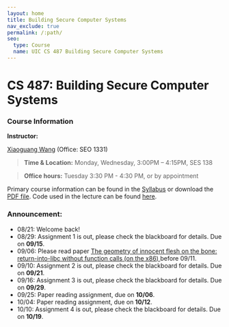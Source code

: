 ```yaml
---
layout: home
title: Building Secure Computer Systems
nav_exclude: true
permalink: /:path/
seo:
  type: Course
  name: UIC CS 487 Building Secure Computer Systems
---
```


# CS 487: Building Secure Computer Systems

### Course Information
**Instructor:**

[Xiaoguang Wang](https://xiaoguang.wang/) (Office: SEO 1331)

> **Time & Location:**	Monday, Wednesday, 3:00PM – 4:15PM, SES 138

> **Office hours:** Tuesday 3:30 PM - 4:30 PM, or by appointment

<!--
The link to this webpage is [https://sysec-uic.github.io/cs487-f23](https://sysec-uic.github.io/cs487-f23).
-->

Primary course information can be found in the [Syllabus](https://sysec-uic.github.io/cs487-f23/syllabus/) or download the [PDF file](https://xiaoguang.wang/teaching/CS487-Syllabus-fall23.pdf). Code used in the lecture can be found [here](https://github.com/sysec-uic/cs487-f23/tree/main/code).

### Announcement:
- 08/21: Welcome back!
- 08/29: Assignment 1 is out, please check the blackboard for details. Due on **09/15**.
- 09/06: Please read paper [The geometry of innocent flesh on the bone: return-into-libc without function calls (on the x86)
](https://dl.acm.org/doi/10.1145/1315245.1315313) before 09/11.
- 09/10: Assignment 2 is out, please check the blackboard for details. Due on **09/21**.
- 09/16: Assignment 3 is out, please check the blackboard for details. Due on **09/29**.
- 09/25: Paper reading assignment, due on **10/06**.
- 10/04: Paper reading assignment, due on **10/12**.
- 10/10: Assignment 4 is out, please check the blackboard for details. Due on **10/19**.

<!--
{% for module in site.modules %}
{{ module }}
{% endfor %}
-->